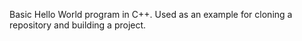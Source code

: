 Basic Hello World program in C++. Used as an example for cloning a repository and building a project.